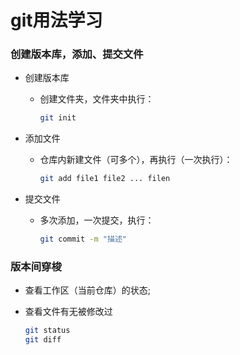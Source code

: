 # git用法学习

### 创建版本库，添加、提交文件

- 创建版本库 

  - 创建文件夹，文件夹中执行：

    ```bash
    git init
    ```

- 添加文件

  - 仓库内新建文件（可多个），再执行（一次执行）：

    ```bash
    git add file1 file2 ... filen
    ```

- 提交文件

  - 多次添加，一次提交，执行：

    ```bash
    git commit -m "描述"
    ```

### 版本间穿梭

- 查看工作区（当前仓库）的状态;

- 查看文件有无被修改过

  ```bash
  git status
  git diff
  ```

  